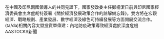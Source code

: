 在中國及印尼兩國領導人的共同見證下，國家發改委主任鄭柵潔日前與印尼國家經濟委員會主席盧胡特簽署《關於經濟發展政策合作的諒解備忘錄》。雙方將在宏觀經濟、戰略規劃、產業發展、數字經濟及綠色可持續發展等方面開展交流合作。(ta/da)相關內容太盟投資單偉建：內地防疫政策導致經濟處於深度危機AASTOCKS新聞